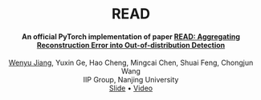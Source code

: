 <h1 align="center">READ</h1>
<h4 align='center'>
An official PyTorch implementation of paper 
<a href="https://arxiv.org/abs/2206.07459">READ: Aggregating Reconstruction Error into Out-of-distribution Detection</a>
</h4>

<div align="center">

  <div>
    <a href="https://lygjwy.github.io/" target="_blank">Wenyu Jiang</a>,
    Yuxin Ge,
    Hao Cheng,
    Mingcai Chen,
    Shuai Feng,
    Chongjun Wang
  </div>
  <div>
    IIP Group, Nanjing University
  </div>
  <a href="">Slide</a> •
  <a href="">Video</a>
</div>
